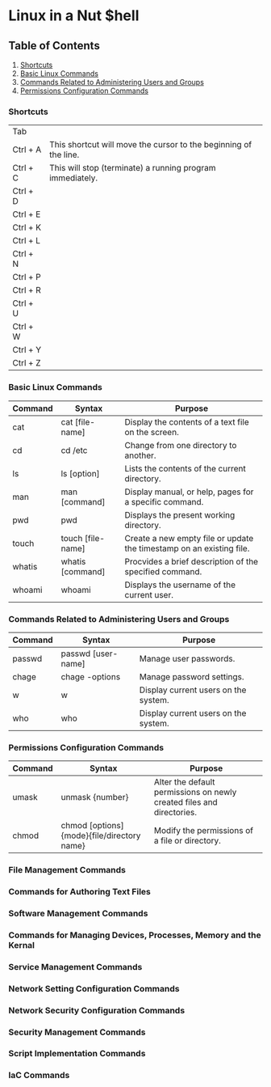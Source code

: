# Linux in a Nut $hell
## Table of Contents
1. [Shortcuts](https://github.com/iamroot-GitHub/Linux-in-a-Nut-Shell/blob/main/README.md#shortcuts)
2. [Basic Linux Commands](https://github.com/iamroot-GitHub/Linux-in-a-Nut-Shell/blob/main/README.md#basic-linux-commands)
3. [Commands Related to Administering Users and Groups](https://github.com/iamroot-GitHub/Linux-in-a-Nut-Shell/blob/main/README.md#commands-related-to-administering-users-and-groups)
4. [Permissions Configuration Commands](https://github.com/iamroot-GitHub/Linux-in-a-Nut-Shell/blob/main/README.md#permissions-configuration-commands)
### Shortcuts
|        |                                                                |
|--------|----------------------------------------------------------------|
|Tab     |                                                                |
|Ctrl + A|This shortcut will move the cursor to the beginning of the line.|
|Ctrl + C|This will stop (terminate) a running program immediately.       |
|Ctrl + D|                                                                | 
|Ctrl + E|                                                                | 
|Ctrl + K|                                                                | 
|Ctrl + L|                                                                |
|Ctrl + N|                                                                | 
|Ctrl + P|                                                                | 
|Ctrl + R|                                                                | 
|Ctrl + U|                                                                | 
|Ctrl + W|                                                                | 
|Ctrl + Y|                                                                | 
|Ctrl + Z|                                                                |
### Basic Linux Commands
|Command   |Syntax                                     |Purpose                                                              |
|----------|-------------------------------------------|---------------------------------------------------------------------|
|cat       |cat [file-name]                            |Display the contents of a text file on the screen.                   |
|cd        |cd /etc                                    |Change from one directory to another.                                |
|ls        |ls [option]                                |Lists the contents of the current directory.                         |
|man       |man [command]                              |Display manual, or help, pages for a specific command.               |
|pwd       |pwd                                        |Displays the present working directory.                              |
|touch     |touch [file-name]                          |Create a new empty file or update the timestamp on an existing file. |
|whatis    |whatis [command]                           |Procvides a brief description of the specified command.              |
|whoami    |whoami                                     |Displays the username of the current user.                           |
### Commands Related to Administering Users and Groups
|Command   |Syntax                                     |Purpose                                                              |
|----------|-------------------------------------------|---------------------------------------------------------------------|
|passwd    |passwd [user-name]                         |Manage user passwords.                                               |
|chage     |chage -options                             |Manage password settings.                                            |
|w         |w                                          |Display current users on the system.                                 |
|who       |who                                        |Display current users on the system.                                 |
### Permissions Configuration Commands
|Command   |Syntax                                     |Purpose                                                              |
|----------|-------------------------------------------|---------------------------------------------------------------------|
|umask     |unmask {number}                            |Alter the default permissions on newly created files and directories.|
|chmod     |chmod [options] {mode}{file/directory name}|Modify the permissions of a file or directory.                       |
### File Management Commands
### Commands for Authoring Text Files
### Software Management Commands
### Commands for Managing Devices, Processes, Memory and the Kernal
### Service Management Commands
### Network Setting Configuration Commands
### Network Security Configuration Commands
### Security Management Commands
### Script Implementation Commands
### IaC Commands
### 
